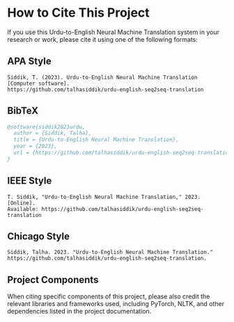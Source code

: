 # How to Cite This Project

If you use this Urdu-to-English Neural Machine Translation system in your research or work, please cite it using one of the following formats:

## APA Style

```
Siddik, T. (2023). Urdu-to-English Neural Machine Translation [Computer software]. 
https://github.com/talhasiddik/urdu-english-seq2seq-translation
```

## BibTeX

```bibtex
@software{siddik2023urdu,
  author = {Siddik, Talha},
  title = {Urdu-to-English Neural Machine Translation},
  year = {2023},
  url = {https://github.com/talhasiddik/urdu-english-seq2seq-translation},
}
```

## IEEE Style

```
T. Siddik, "Urdu-to-English Neural Machine Translation," 2023. [Online]. 
Available: https://github.com/talhasiddik/urdu-english-seq2seq-translation
```

## Chicago Style

```
Siddik, Talha. 2023. "Urdu-to-English Neural Machine Translation." 
https://github.com/talhasiddik/urdu-english-seq2seq-translation.
```


## Project Components

When citing specific components of this project, please also credit the relevant libraries and frameworks used, including PyTorch, NLTK, and other dependencies listed in the project documentation.
